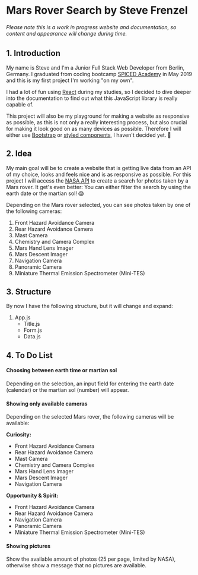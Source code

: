 # Mars Rover Search by Steve Frenzel

###### Please note this is a work in progress website and documentation, so content and appearance will change during time.

## 1. Introduction

My name is Steve and I'm a Junior Full Stack Web Developer from Berlin, Germany. I graduated from coding bootcamp [SPICED Academy](https://www.spiced-academy.com/) in May 2019 and this is my first project I'm working "on my own".

I had a lot of fun using [React](https://reactjs.org/) during my studies, so I decided to dive deeper into the documentation to find out what this JavaScript library is really capable of.

This project will also be my playground for making a website as responsive as possible, as this is not only a really interesting process, but also crucial for making it look good on as many devices as possible. Therefore I will either use [Bootstrap](https://getbootstrap.com/) or [styled components](https://www.styled-components.com/), I haven't decided yet. 😬

## 2. Idea

My main goal will be to create a website that is getting live data from an API of my choice, looks and feels nice and is as responsive as possible. For this project I will access the [NASA API](https://api.nasa.gov/api.html#MarsPhotos) to create a search for photos taken by a Mars rover. It get's even better: You can either filter the search by using the earth date or the martian sol! 😱

Depending on the Mars rover selected, you can see photos taken by one of the following cameras:

1. Front Hazard Avoidance Camera
2. Rear Hazard Avoidance Camera
3. Mast Camera
4. Chemistry and Camera Complex
5. Mars Hand Lens Imager
6. Mars Descent Imager
7. Navigation Camera
8. Panoramic Camera
9. Miniature Thermal Emission Spectrometer (Mini-TES)

## 3. Structure

By now I have the following structure, but it will change and expand:

1. App.js
    - Title.js
    - Form.js
    - Data.js

## 4. To Do List

#### Choosing between earth time or martian sol

Depending on the selection, an input field for entering the earth date (calendar) or the martian sol (number) will appear.

#### Showing only available cameras

Depending on the selected Mars rover, the following cameras will be available:

**Curiosity:**

-   Front Hazard Avoidance Camera
-   Rear Hazard Avoidance Camera
-   Mast Camera
-   Chemistry and Camera Complex
-   Mars Hand Lens Imager
-   Mars Descent Imager
-   Navigation Camera

**Opportunity & Spirit:**

-   Front Hazard Avoidance Camera
-   Rear Hazard Avoidance Camera
-   Navigation Camera
-   Panoramic Camera
-   Miniature Thermal Emission Spectrometer (Mini-TES)

#### Showing pictures

Show the available amount of photos (25 per page, limited by NASA), otherwise show a message that no pictures are available.
